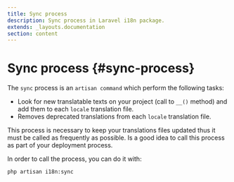 ```yaml
---
title: Sync process
description: Sync process in Laravel i18n package.
extends: _layouts.documentation
section: content
---
```


# Sync process {#sync-process}
The `sync` process is an `artisan command` which perform the following tasks:

* Look for new translatable texts on your project (call to `__()` method) and add them to each `locale` translation file.
* Removes deprecated translations from each `locale` translation file.

This process is necessary to keep your translations files updated thus it must be called as frequently as possible.
Is a good idea to call this process as part of your deployment process. 

In order to call the process, you can do it with:

```
php artisan i18n:sync
```

